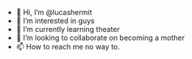 - 👋 Hi, I’m @lucashermit
- 👀 I’m interested in guys
- 🌱 I’m currently learning theater
- 💞️ I’m looking to collaborate on becoming a mother
- 📫 How to reach me no way to.

<!---
lucashermit/lucashermit is a ✨ special ✨ repository because its `README.md` (this file) appears on your GitHub profile.
You can click the Preview link to take a look at your changes.
--->
